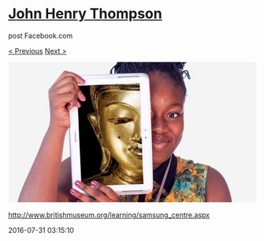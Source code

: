 # [John Henry Thompson](../README.md)
post Facebook.com

[< Previous](2016-08-01-2.md) [Next >](2016-07-31-2.md)

[![](../media/2016-07-31/Timeline-Photos-http-www-britishmuseum-org-learning-samsung_cent.jpg)](../README.md)

http://www.britishmuseum.org/learning/samsung_centre.aspx

2016-07-31 03:15:10